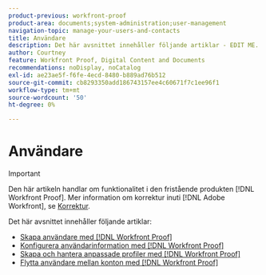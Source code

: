 ```yaml
---
product-previous: workfront-proof
product-area: documents;system-administration;user-management
navigation-topic: manage-your-users-and-contacts
title: Användare
description: Det här avsnittet innehåller följande artiklar - EDIT ME.
author: Courtney
feature: Workfront Proof, Digital Content and Documents
recommendations: noDisplay, noCatalog
exl-id: ae23ae5f-f6fe-4ecd-8480-b889ad76b512
source-git-commit: cb8293350add186743157ee4c60671f7c1ee96f1
workflow-type: tm+mt
source-wordcount: '50'
ht-degree: 0%

---
```


# Användare

>[!IMPORTANT]
>
>Den här artikeln handlar om funktionalitet i den fristående produkten [!DNL Workfront Proof]. Mer information om korrektur inuti [!DNL Adobe Workfront], se [Korrektur](../../../review-and-approve-work/proofing/proofing.md).

Det här avsnittet innehåller följande artiklar:

* [Skapa användare med [!DNL Workfront Proof]](../../../workfront-proof/wp-mnguserscontacts/users/create-users.md)
* [Konfigurera användarinformation med [!DNL Workfront Proof]](../../../workfront-proof/wp-mnguserscontacts/users/configure-user-info.md)
* [Skapa och hantera anpassade profiler med [!DNL Workfront Proof]](../../../workfront-proof/wp-mnguserscontacts/users/create-and-manage-custom-profiles.md)
* [Flytta användare mellan konton med [!DNL Workfront Proof]](../../../workfront-proof/wp-mnguserscontacts/users/move-users-between-accounts.md)
